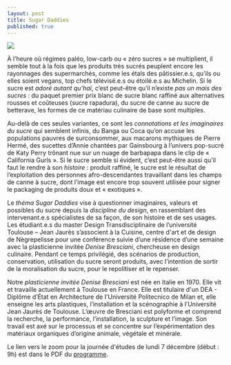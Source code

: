 ```yaml
---
layout: post
title: Sugar Daddies
published: true
---
```


<img src="/../img/2020/SUGARDADDIES_flyer.png"/>

À l’heure où régimes paléo, low-carb ou « zéro sucres » se multiplient, il semble tout à la fois que les produits très sucrés peuplent encore les rayonnages des supermarchés, comme les étals des pâtissier.e.s, qu’ils ou elles soient vegans, top chefs télévisé.e.s ou étoilé.e.s au Michelin. Si le sucre est *adoré autant qu’haï*, c’est peut-être qu’il n’existe *pas un mais des sucres* : du paquet premier prix blanc de sucre blanc raffiné aux alternatives rousses et coûteuses (sucre rapadura), du sucre de canne au sucre de betterave, les formes de ce matériau culinaire de base sont multiples. 

Au-delà de ces seules variantes, ce sont les *connotations et les imaginaires du sucre* qui semblent infinis, du Banga ou Coca qu’on accuse les populations pauvres de surconsommer, aux macarons mythiques de Pierre Hermé, des sucettes d’Annie chantées par Gainsbourg à l’univers pop-sucré de Katy Perry trônant nue sur un nuage de barbapapa dans le clip de « California Gurls ». Si le sucre semble si évident, c’est peut-être aussi qu’il faut le rendre à son *histoire* : produit raffiné, le sucre est le résultat de l’exploitation des personnes afro-descendantes travaillant dans les champs de canne à sucre, dont l’image est encore trop souvent utilisée pour signer le packaging de produits doux et « exotiques ». 

Le *théma Sugar Daddies* vise à questionner imaginaires, valeurs et possibles du sucre depuis la *discipline du design*, en rassemblant des intervenant.e.s spécialistes de sa façon, de son histoire et de ses usages. Les étudiant.e.s du master Design Transdisciplinaire de l’université Toulouse – Jean Jaurès s’associent à la Cuisine, centre d'art et de design de Nègrepelisse pour une conférence suivie d’une résidence d’une semaine avec la plasticienne invitée *Denise Bresciani*, chercheuse en design culinaire. Pendant ce temps privilégié, des scénarios de production, conservation, utilisation du sucre seront produits, avec l’intention de sortir de la moralisation du sucre, pour le repolitiser et le repenser.

Notre *plasticienne invitée Denise Bresciani* est née en Italie en 1970. Elle vit et travaille actuellement à Toulouse en France. 
Elle est titulaire d'un DEA - Diplôme d’État en Architecture de l'Université Politecnico de Milan et, elle enseigne les arts plastiques, l’installation et la scénographie à l’Université Jean Jaurès de Toulouse. 
L’œuvre de Bresciani est polyforme et comprend la recherche, la performance, l’installation, la sculpture et l’image. Son travail est axé sur le processus et se concentre sur l’expérimentation des matériaux organiques d’origine animale, végétale et minérale. 

Le lien vers le zoom pour la journée d'études de lundi 7 décembre (début : 9h) est dans le PDF du <a href="/../doc/2020/SUGARDADDIES_flyer-02.pdf">programme</a>.



